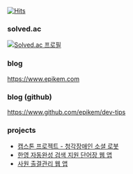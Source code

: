 
[![Hits](https://hits.seeyoufarm.com/api/count/incr/badge.svg?url=https%3A%2F%2Fgithub.com%2Fepikem&count_bg=%2379C83D&title_bg=%23555555&icon=&icon_color=%23E7E7E7&title=hits&edge_flat=false)](https://www.github.com/epikem)

### solved.ac

[![Solved.ac 프로필](http://mazassumnida.wtf/api/mini/generate_badge?boj=epikem)](https://solved.ac/epikem)

### blog

https://www.epikem.com

### blog (github)

https://www.github.com/epikem/dev-tips

### projects

- [캡스톤 프로젝트 - 청각장애인 소셜 로봇](https://github.com/Interactics/BADA_G2)
- [한영 자동완성 검색 지원 단어장 웹 앱](https://github.com/Epikem/vocabo)
- [사원 출결관리 웹 앱](https://github.com/CodeSeoul/scheduleTracker_react_meteor)

<!--
**Epikem/Epikem** is a ✨ _special_ ✨ repository because its `README.md` (this file) appears on your GitHub profile.

Here are some ideas to get you started:

- 🔭 I’m currently working on ...
- 🌱 I’m currently learning ...
- 👯 I’m looking to collaborate on ...
- 🤔 I’m looking for help with ...
- 💬 Ask me about ...
- 📫 How to reach me: ...
- 😄 Pronouns: ...
- ⚡ Fun fact: ...
-->
